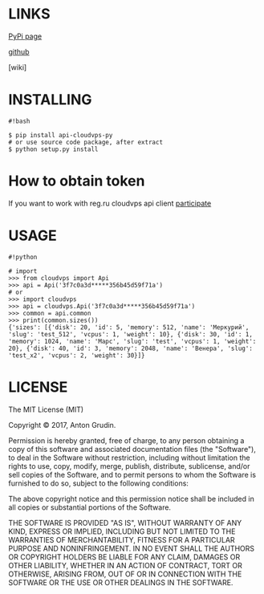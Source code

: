 # LINKS

[PyPi page](https://pypi.python.org/pypi/api-cloudvps-py)

[github](https://github.com/wa-pis/api-cloudvps-py)

[wiki]

# INSTALLING

```
#!bash

$ pip install api-cloudvps-py
# or use source code package, after extract
$ python setup.py install
```

# How to obtain token

If you want to work with reg.ru cloudvps api client [participate](https://www.reg.ru/company/news/9009)

# USAGE

```
#!python

# import
>>> from cloudvps import Api
>>> api = Api('3f7c0a3d*****356b45d59f71a')
# or
>>> import cloudvps
>>> api = cloudvps.Api('3f7c0a3d*****356b45d59f71a')
>>> common = api.common
>>> print(common.sizes())
{'sizes': [{'disk': 20, 'id': 5, 'memory': 512, 'name': 'Меркурий', 'slug': 'test_512', 'vcpus': 1, 'weight': 10}, {'disk': 30, 'id': 1, 'memory': 1024, 'name': 'Марс', 'slug': 'test', 'vcpus': 1, 'weight': 20}, {'disk': 40, 'id': 3, 'memory': 2048, 'name': 'Венера', 'slug': 'test_x2', 'vcpus': 2, 'weight': 30}]}

```

# LICENSE
The MIT License (MIT)

Copyright © 2017, Anton Grudin.

Permission is hereby granted, free of charge, to any person obtaining a copy
of this software and associated documentation files (the "Software"), to deal
in the Software without restriction, including without limitation the rights
to use, copy, modify, merge, publish, distribute, sublicense, and/or sell
copies of the Software, and to permit persons to whom the Software is
furnished to do so, subject to the following conditions:

The above copyright notice and this permission notice shall be included in
all copies or substantial portions of the Software.

THE SOFTWARE IS PROVIDED "AS IS", WITHOUT WARRANTY OF ANY KIND, EXPRESS OR
IMPLIED, INCLUDING BUT NOT LIMITED TO THE WARRANTIES OF MERCHANTABILITY,
FITNESS FOR A PARTICULAR PURPOSE AND NONINFRINGEMENT. IN NO EVENT SHALL THE
AUTHORS OR COPYRIGHT HOLDERS BE LIABLE FOR ANY CLAIM, DAMAGES OR OTHER
LIABILITY, WHETHER IN AN ACTION OF CONTRACT, TORT OR OTHERWISE, ARISING FROM,
OUT OF OR IN CONNECTION WITH THE SOFTWARE OR THE USE OR OTHER DEALINGS IN
THE SOFTWARE.
